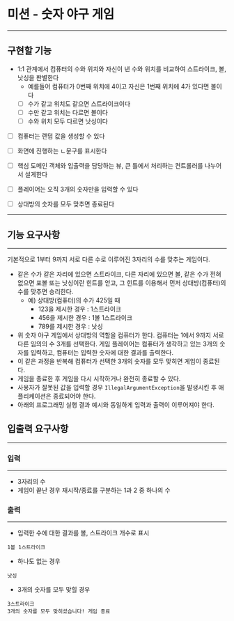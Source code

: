 # 미션 - 숫자 야구 게임

---
## 구현할 기능
- 1:1 관계에서 컴퓨터의 수와 위치와 자신이 낸 수와 위치를 비교하여 스트라이크, 볼, 낫싱을 판별한다
  - 예를들어 컴퓨터가 0번째 위치에 4이고 자신은 1번째 위치에 4가 있다면 볼이다
  - [ ] 수가 같고 위치도 같으면 스트라이크이다
  - [ ] 수만 같고 위치는 다르면 볼이다
  - [ ] 수와 위치 모두 다르면 낫싱이다
- [ ] 컴퓨터는 랜덤 값을 생성할 수 있다
- [ ] 화면에 진행하는 ㄴ문구를 표시한다
- [ ] 핵심 도메인 객체와 입출력을 담당하는 뷰, 큰 틀에서 처리하는 컨트롤러를 나누어서 설게한다
- [ ] 플레이어는 오직 3개의 숫자만을 입력할 수 있다
- [ ] 상대방의 숫자를 모두 맞추면 종료된다


---

## 기능 요구사항

---

기본적으로 1부터 9까지 서로 다른 수로 이루어진 3자리의 수를 맞추는 게임이다.

- 같은 수가 같은 자리에 있으면 스트라이크, 다른 자리에 있으면 볼, 같은 수가 전혀 없으면 포볼 또는 낫싱이란 힌트를 얻고, 
  그 힌트를 이용해서 먼저 상대방(컴퓨터)의 수를 맞추면 승리한다.
  - 예) 상대방(컴퓨터)의 수가 425일 때
    - 123을 제시한 경우 : 1스트라이크
    - 456을 제시한 경우 : 1볼 1스트라이크
    - 789를 제시한 경우 : 낫싱
- 위 숫자 야구 게임에서 상대방의 역할을 컴퓨터가 한다. 컴퓨터는 1에서 9까지 서로 다른 임의의 수 3개를 선택한다. 
  게임 플레이어는 컴퓨터가 생각하고 있는 3개의 숫자를 입력하고, 컴퓨터는 입력한 숫자에 대한 결과를 출력한다.
- 이 같은 과정을 반복해 컴퓨터가 선택한 3개의 숫자를 모두 맞히면 게임이 종료된다.
- 게임을 종료한 후 게임을 다시 시작하거나 완전히 종료할 수 있다.
- 사용자가 잘못된 값을 입력할 경우 `IllegalArgumentException`을 발생시킨 후 애플리케이션은 종료되어야 한다.
- 아래의 프로그래밍 실행 결과 예시와 동일하게 입력과 출력이 이루어져야 한다.


## 입출력 요구사항

---

### 입력
---
- 3자리의 수
- 게임이 끝난 경우 재시작/종료를 구분하는 1과 2 중 하나의 수

### 출력
---
- 입력한 수에 대한 결과를 볼, 스트라이크 개수로 표시

```
1볼 1스트라이크
```

- 하나도 없는 경우

```
낫싱
```

- 3개의 숫자를 모두 맞힐 경우

```
3스트라이크
3개의 숫자를 모두 맞히셨습니다! 게임 종료
```

